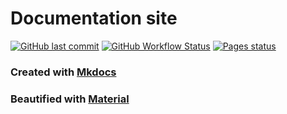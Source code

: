# Documentation site

[![GitHub last commit](https://img.shields.io/github/last-commit/Hudater/hudater.github.io/main?color=4051B5&style=for-the-badge)](https://github.com/Hudater/hudater.github.io/commits/main)
[![GitHub Workflow Status](https://img.shields.io/github/workflow/status/Hudater/hudater.github.io/ci?color=4051B5&style=for-the-badge)](https://github.com/Hudater/hudater.github.io/actions)
[![Pages status](https://img.shields.io/website?style=for-the-badge&up_color=4051B5&url=https%3A%2F%2Fwww.haops.dev%2F)](https://www.haops.dev/)

### Created with [Mkdocs](https://www.mkdocs.org/)
### Beautified with [Material](https://squidfunk.github.io/mkdocs-material/)
